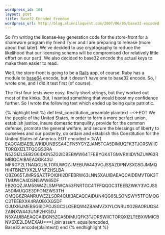 ```yaml
--- 
wordpress_id: 101
layout: post
title: Base32 Encoded Freedom
wordpress_url: http://blog.alieniloquent.com/2007/06/05/base32-encoded-freedom/
---
```

So I'm writing the license-key generation code for the store-front for a shareware program my friend Tyler and I are preparing to release (more about that later).  We've decided to use cryptography to reduce the likelihood that our licensing schema will be compromised (for relatively little effort on our part).  We also decided to base32 encode the actual keys to make them easier to read.

Well, the store-front is going to be a <a href="http://www.rubyonrails.com">Rails</a> app, of course.  Ruby has a module to <a href="http://ruby-doc.org/stdlib/libdoc/base64/rdoc/index.html">base64</a> encode, but it doesn't have one to base32 encode.  So, I wrote one, and I did it test first (of course).

The first four tests were easy.  Really short strings, but they worked out most of the kinks.  But, I wanted something that would boost my confidence further.  So I wrote the following test which ended up being quite patriotic.

{% highlight text %}
def test_constitution_preamble
  plaintext =&lt;&lt;-EOT
    We the people of the United States, in order to form a more perfect union,
    establish justice, insure domestic tranquility, provide for the common
    defense, promote the general welfare, and secure the blessings of liberty
    to ourselves and our posterity, do ordain and establish this Constitution
    for the United States of America.
  EOT
  encoded = %W(
    EAQCAIBAEBLWKIDUNBSSA4DFN5YGYZJAN5TCA5DIMUQFK3TJORSWIICTORQXIZLTFQQGS3RA
    N5ZGIZLSEB2G6IDGN5ZG2IDBEBWW64TFEBYGK4TGMVRXIIDVNZUW63RMBIQCAIBAEAQGK43U
    MFRGY2LTNAQGU5LTORUWGZJMEBUW443VOJSSAZDPNVSXG5DJMMQHI4TBNZYXK2LMNF2HSLBA
    OBZG65TJMRSSAZTPOIQHI2DFEBRW63LNN5XAUIBAEAQCAIDEMVTGK3TTMUWCA4DSN5WW65DF
    EB2GQZJAM5SW4ZLSMFWCA53FNRTGC4TFFQQGC3TEEBZWKY3VOJSSA5DIMUQGE3DFONZWS3TH
    OMQG6ZRANRUWEZLSOR4QUIBAEAQCAIDUN4QG65LSONSWY5TFOMQGC3TEEBXXK4RAOBXXG5DF
    OJUXI6JMEBSG6IDPOJSGC2LOEBQW4ZBAMVZXIYLCNRUXG2BAORUGS4ZAINXW443UNF2HK5DJ
    N5XAUIBAEAQCAIDGN5ZCA5DIMUQFK3TJORSWIICTORQXIZLTEBXWMICBNVSXE2LDMEXAU===).join
  assert_equal(encoded, Base32.encode(plaintext))
end
{% endhighlight %}
